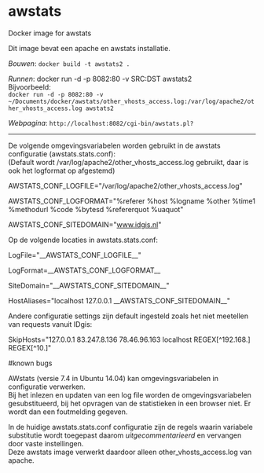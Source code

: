 # awstats
Docker image for awstats

Dit image bevat een apache en awstats installatie. 

_Bouwen_: ``docker build -t awstats2 .``   

_Runnen_: docker run -d -p 8082:80 -v SRC:DST awstats2   
       Bijvoorbeeld:  
          ``docker run -d -p 8082:80 -v ~/Documents/docker/awstats/other_vhosts_access.log:/var/log/apache2/other_vhosts_access.log awstats2``

_Webpagina_: ``http://localhost:8082/cgi-bin/awstats.pl?``

------

De volgende omgevingsvariabelen worden gebruikt in de awstats configuratie (awstats.stats.conf):   
 (Default wordt /var/log/apache2/other\_vhosts\_access.log gebruikt, daar is ook het logformat op afgestemd)

 AWSTATS\_CONF\_LOGFILE="/var/log/apache2/other\_vhosts\_access.log"
 
 AWSTATS\_CONF\_LOGFORMAT="%referer %host %logname %other %time1 %methodurl %code %bytesd %refererquot %uaquot"
 
 AWSTATS\_CONF\_SITEDOMAIN="www.idgis.nl"
 
Op de volgende locaties in awstats.stats.conf:

 LogFile="\_\_AWSTATS\_CONF\_LOGFILE\_\_"

 LogFormat=\_\_AWSTATS\_CONF\_LOGFORMAT\_\_

 SiteDomain="\_\_AWSTATS\_CONF\_SITEDOMAIN\_\_"

 HostAliases="localhost 127.0.0.1 \_\_AWSTATS_CONF_SITEDOMAIN\_\_"

Andere configuratie settings zijn default ingesteld zoals het niet meetellen van requests vanuit IDgis:

SkipHosts="127.0.0.1 83.247.8.136 78.46.96.163 localhost REGEX[^192\.168\.] REGEX[^10\.]"

#known bugs

AWstats (versie 7.4 in Ubuntu 14.04) kan omgevingsvariabelen in configuratie verwerken.   
Bij het inlezen en updaten van een log file worden de omgevingsvariabelen gesubstitueerd, bij het opvragen van de statistieken in een browser niet. Er wordt dan een foutmelding gegeven.

In de huidige awstats.stats.conf configuratie zijn de regels waarin variabele substitutie wordt toegepast daarom _uitgecommentarieerd_ en vervangen door vaste instellingen.   
Deze awstats image verwerkt daardoor alleen other\_vhosts\_access.log van apache.
     
